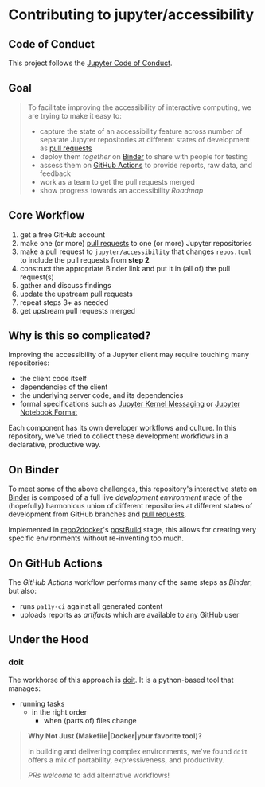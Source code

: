 # Contributing to jupyter/accessibility

## Code of Conduct

This project follows the [Jupyter Code of Conduct].

[jupyter code of conduct]: https://github.com/jupyter/governance/blob/master/conduct/code_of_conduct.md

## Goal

> To facilitate improving the accessibility of interactive computing, we are trying to make it easy to:
>
> - capture the state of an accessibility feature across number of separate Jupyter
>   repositories at different states of development as [pull requests]
> - deploy them _together_ on [Binder] to share with people for testing
> - assess them on [GitHub Actions] to provide reports, raw data, and feedback
> - work as a team to get the pull requests merged
> - show progress towards an accessibility _Roadmap_

[github actions]: https://github.com/features/actions
[binder]: https://mybinder.org
[pull requests]: https://docs.github.com/en/github/collaborating-with-issues-and-pull-requests/about-pull-requests

## Core Workflow

1. get a free GitHub account
2. make one (or more) [pull requests] to one (or more) Jupyter repositories
3. make a pull request to `jupyter/accessibility` that changes `repos.toml` to
   include the pull requests from **step 2**
4. construct the appropriate Binder link and put it in (all of) the pull request(s)
5. gather and discuss findings
6. update the upstream pull requests
7. repeat steps 3+ as needed
8. get upstream pull requests merged

## Why is this so complicated?

Improving the accessibility of a Jupyter client may require touching many
repositories:

- the client code itself
- dependencies of the client
- the underlying server code, and its dependencies
- formal specifications such as [Jupyter Kernel Messaging] or [Jupyter Notebook Format]

Each component has its own developer workflows and culture.
In this repository, we've tried to collect these development workflows in a
declarative, productive way.

[jupyter kernel messaging]: https://jupyter-client.readthedocs.io/en/stable/messaging.html
[jupyter notebook format]: https://nbformat.readthedocs.io/en/stable/

## On Binder

To meet some of the above challenges, this repository's interactive state on [Binder]
is composed of a full live _development environment_ made of the (hopefully) harmonious
union of different repositories at different states of development from GitHub branches and
[pull requests].

Implemented in [repo2docker]'s [postBuild] stage, this allows for creating very
specific environments without re-inventing too much.

[repo2docker]: https://github.com/jupyterhub/repo2docker
[postbuild]: https://repo2docker.readthedocs.io/en/latest/config_files.html#postbuild-run-code-after-installing-the-environment

## On GitHub Actions

The _GitHub Actions_ workflow performs many of the same steps as _Binder_, but also:

- runs `pa11y-ci` against all generated content
- uploads reports as _artifacts_ which are available to any GitHub user

## Under the Hood

### doit

The workhorse of this approach is [doit]. It is a python-based tool that manages:

- running tasks
  - in the right order
    - when (parts of) files change

> **Why Not Just (Makefile|Docker|your favorite tool)?**
>
> In building and delivering complex environments, we've found `doit` offers a
> mix of portability, expressiveness, and productivity.
>
> _PRs welcome_ to add alternative workflows!

[doit]: https://pydoit.org/
